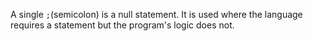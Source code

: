 A single `;`(semicolon) is a null statement. It is used where the language requires a statement but the program's logic does not.
